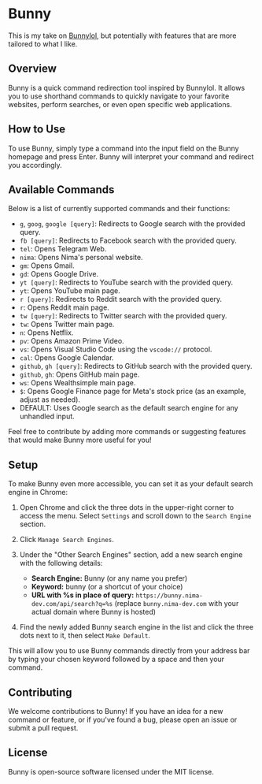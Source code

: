 # Bunny

This is my take on [Bunnylol](https://github.com/rithik/bunnylol), but potentially with features that are more tailored to what I like.

## Overview

Bunny is a quick command redirection tool inspired by Bunnylol. It allows you to use shorthand commands to quickly navigate to your favorite websites, perform searches, or even open specific web applications.

## How to Use

To use Bunny, simply type a command into the input field on the Bunny homepage and press Enter. Bunny will interpret your command and redirect you accordingly.

## Available Commands

Below is a list of currently supported commands and their functions:

- `g`, `goog`, `google [query]`: Redirects to Google search with the provided query.
- `fb [query]`: Redirects to Facebook search with the provided query.
- `tel`: Opens Telegram Web.
- `nima`: Opens Nima's personal website.
- `gm`: Opens Gmail.
- `gd`: Opens Google Drive.
- `yt [query]`: Redirects to YouTube search with the provided query.
- `yt`: Opens YouTube main page.
- `r [query]`: Redirects to Reddit search with the provided query.
- `r`: Opens Reddit main page.
- `tw [query]`: Redirects to Twitter search with the provided query.
- `tw`: Opens Twitter main page.
- `n`: Opens Netflix.
- `pv`: Opens Amazon Prime Video.
- `vs`: Opens Visual Studio Code using the `vscode://` protocol.
- `cal`: Opens Google Calendar.
- `github`, `gh [query]`: Redirects to GitHub search with the provided query.
- `github`, `gh`: Opens GitHub main page.
- `ws`: Opens Wealthsimple main page.
- `$`: Opens Google Finance page for Meta's stock price (as an example, adjust as needed).
- DEFAULT: Uses Google search as the default search engine for any unhandled input.

Feel free to contribute by adding more commands or suggesting features that would make Bunny more useful for you!

## Setup

To make Bunny even more accessible, you can set it as your default search engine in Chrome:

1. Open Chrome and click the three dots in the upper-right corner to access the menu. Select `Settings` and scroll down to the `Search Engine` section.

2. Click `Manage Search Engines`.

3. Under the "Other Search Engines" section, add a new search engine with the following details:
    - **Search Engine:** Bunny (or any name you prefer)
    - **Keyword:** bunny (or a shortcut of your choice)
    - **URL with %s in place of query:** `https://bunny.nima-dev.com/api/search?q=%s` (replace `bunny.nima-dev.com` with your actual domain where Bunny is hosted)

4. Find the newly added Bunny search engine in the list and click the three dots next to it, then select `Make Default`.

This will allow you to use Bunny commands directly from your address bar by typing your chosen keyword followed by a space and then your command.


## Contributing

We welcome contributions to Bunny! If you have an idea for a new command or feature, or if you've found a bug, please open an issue or submit a pull request.

## License

Bunny is open-source software licensed under the MIT license.
